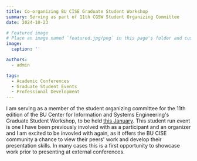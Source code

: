 ```yaml
---
title: Co-organizing BU CISE Graduate Student Workshop
summary: Serving as part of 11th CGSW Student Organizing Committee
date: 2024-10-23

# Featured image
# Place an image named `featured.jpg/png` in this page's folder and customize its options here.
image:
  caption: ''

authors:
  - admin

tags:
  - Academic Conferences
  - Graduate Student Events
  - Professional Development
---
```


I am serving as a member of the student organizing committee for the 11th edition of the BU Center for Information and Systems Engineering's Graduate Student Workshop, to be held [this January](https://www.bu.edu/cise/cgsw-11-0/). This student run event is one I have been previously involved with as a participant and an organizer and I am excited to be invovled with again, as it offers the BU CISE community a chance to view their peers' work and develop their presentation skills. In many cases this is a first opportunity to showcase work prior to presenting at external conferences.
